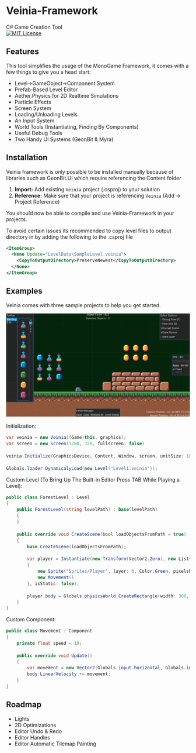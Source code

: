 # Veinia-Framework
C# Game Creation Tool
<br>
[![MIT License](https://img.shields.io/badge/License-MIT-green.svg)](https://choosealicense.com/licenses/mit/)

## Features
This tool simplifies the usage of the MonoGame Framework, it comes with a few things to give you a head start:
* Level->GameObject->Component System
* Prefab-Based Level Editor
* Aether.Physics for 2D Realtime Simulations
* Particle Effects
* Screen System
* Loading/Unloading Levels
* An Input System
* World Tools (Instantiating, Finding By Components)
* Useful Debug Tools
* Two Handy UI Systems (GeonBit & Myra)

## Installation

Veinia framework is only possible to be installed manually because of libraries such as GeonBit.UI which require referencing the Content folder

1. **Import:** Add existing ```Veinia``` project (.csproj) to your solution
2. **Reference:** Make sure that your project is referencing ```Veinia``` (Add -> Project Reference)

You should now be able to compile and use Veinia-Framework in your projects.

To avoid certain issues its recommended to copy level files to output directory in by adding the following to the .csproj file
```xml
<ItemGroup>
  <None Update="LevelData\SampleLevel.veinia">
    <CopyToOutputDirectory>PreserveNewest</CopyToOutputDirectory>
  </None>
</ItemGroup>
```

## Examples
Veinia comes with three sample projects to help you get started.

<img src="Images/PlatformerSampleEditor.png">

Initialization:
```csharp
var veinia = new Veinia((Game)this, graphics);
var screen = new Screen(1280, 720, fullscreen: false)

veinia.Initialize(GraphicsDevice, Content, Window, screen, unitSize: 100, Vector2.UnitY * -20);

Globals.loader.DynamicalyLoad(new Level("Level1.veinia"));
```

Custom Level (To Bring Up The Built-in Editor Press TAB While Playing a Level):
```csharp
public class ForestLevel : Level
{
	public ForestLevel(string levelPath) : base(levelPath)
	{
	}

	public override void CreateScene(bool loadObjectsFromPath = true)
	{
		base.CreateScene(loadObjectsFromPath);

		var player = Instantiate(new Transform(Vector2.Zero), new List<Component>
		{
			new Sprite("Sprites/Player", layer: 0, Color.Green, pixelsPerUnit: 200),
			new Movement()
		}, isStatic: false);

		player.body = Globals.physicsWorld.CreateRectangle(width: 300, height: 100, density: 1, bodyType: BodyType.Dynamic);
	}
}
```

Custom Component:
```csharp
public class Movement : Component
{
	private float speed = 10;

	public override void Update()
	{
		var movement = new Vector2(Globals.input.horizontal, Globals.input.vertical) * speed;
		body.LinearVelocity += movement;
	}
}
```

## Roadmap

* Lights
* 2D Optimizations
* Editor Undo & Redo
* Editor Handles
* Editor Automatic Tilemap Painting
